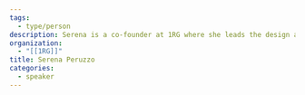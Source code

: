 ```yaml
---
tags:
  - type/person
description: Serena is a co-founder at 1RG where she leads the design and implementation of data driven solutions for nonprofits and progressive organizations. She has over a decade of experience at the intersection of machine learning, statistics and business.
organization:
  - "[[1RG]]"
title: Serena Peruzzo
categories:
  - speaker
---
```


